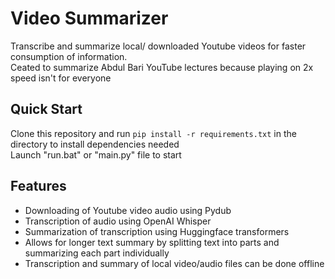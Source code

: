 # Video Summarizer
Transcribe and summarize local/ downloaded Youtube videos for faster consumption of information.  
Ceated to summarize Abdul Bari YouTube lectures because playing on 2x speed isn't for everyone

## Quick Start
Clone this repository and run ```pip install -r requirements.txt``` in the directory to install dependencies needed  
Launch "run.bat" or "main.py" file to start

## Features
- Downloading of Youtube video audio using Pydub
- Transcription of audio using OpenAI Whisper
- Summarization of transcription using Huggingface transformers
- Allows for longer text summary by splitting text into parts and summarizing each part individually
- Transcription and summary of local video/audio files can be done offline
